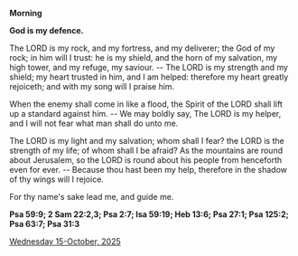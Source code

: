 **Morning**

**God is my defence.**
 
The LORD is my rock, and my fortress, and my deliverer; the God of my rock; in him will I trust: he is my shield, and the horn of my salvation, my high tower, and my refuge, my saviour. -- The LORD is my strength and my shield; my heart trusted in him, and I am helped: therefore my heart greatly rejoiceth; and with my song will I praise him.
 
When the enemy shall come in like a flood, the Spirit of the LORD shall lift up a standard against him. -- We may boldly say, The LORD is my helper, and I will not fear what man shall do unto me.
 
The LORD is my light and my salvation; whom shall I fear? the LORD is the strength of my life; of whom shall I be afraid? As the mountains are round about Jerusalem, so the LORD is round about his people from henceforth even for ever. -- Because thou hast been my help, therefore in the shadow of thy wings will I rejoice.
 
For thy name's sake lead me, and guide me.  

**Psa 59:9; 2 Sam 22:2,3; Psa 2:7; Isa 59:19; Heb 13:6; Psa 27:1; Psa 125:2; Psa 63:7; Psa 31:3**

[Wednesday 15-October, 2025](https://t.me/daily_light)
